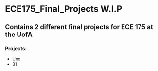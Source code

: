# ECE175_Final_Projects W.I.P

## Contains 2 different final projects for ECE 175 at the UofA

### Projects:
- Uno
- 31
